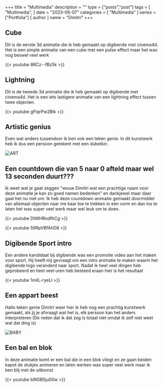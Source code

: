 +++
title = "Multimedia"
description = ""
type = ["posts","post"]
tags = [
    "Multimedia",
]
date = "2023-06-07"
categories = [
    "Multimedia"
]
series = ["Portfolia"]
[ author ]
  name = "Dimitri"
+++


## Cube
Dit is de eerste 3d animatie die ik heb gemaakt op digibende met cinema4d.
Het is een simple animatie van een cube met een pulse effect maar het was nog beswel veel werk


{{< youtube 8RCz--fBz5k >}}


## Lightning
Dit is de tweede 3d animatie die ik heb gemaakt op digibende met cinema4d.
Het is een iets lastigere animatie van een lightning effect tussen twee objecten.


{{< youtube gFlqrPw2Blk >}}


## Artistic genius
Even wat anders tussendoor ik ben ook een teken genie.
In dit kunstwerk heb ik dus een persoon getekent met een dubelkin.

![ART](/images/ART.png)

 ## Een countdown die van 5 naar 0 afteld maar wel 13 seconden duurt???
 Ik weet wat je gaat zeggen "wouw Dimitri wat een prachtige naam voor deze animatie je kan zo goed namen bedenken" en dankjewel maar daar gaat het nu niet om.
 Ik heb deze countdown animatie gemaakt doormiddel van allemaal objecten naar me kaar toe te trekken in een vorm en dan los te laten het was super veel werk maar wel leuk om te doen.


{{< youtube DtWHRndfhCg >}}

{{< youtube 59RpVBfAhD8 >}}


 ## Digibende Sport intro
 Een andere kandidaat bij digibende was een promotie video aan het maken voor sport.
 Hij heeft mij gevraagt om een intro animatie te maken waarin het digibende logo veranderd naar sport.
 Nadat ik heel veel dingen heb geprobeerd en heel veel uren heb besteed eraan hier is het resultaat


{{< youtube 1miIL-ryeLI >}}


## Een appart beest
Hallo teken genie Dimitri weer hier ik heb nog een prachtig kunstwerk gemaakt, als jij je afvraagt wat het is, elk persoon kan het anders interpreteren (De reden dat ik dat zeg is totaal niet omdat ik zelf niet weet wat dat ding is)

![BABY](/images/BABY.png)

 ## Een bal en blok
 In deze animatie komt er een bal die in een blok vliegt en ze gaan beiden kapot de stukjes animeren en laten werken was super veel werk maar ik ben blij met de uitkomst


 {{< youtube b9lGB5ju00w >}}
